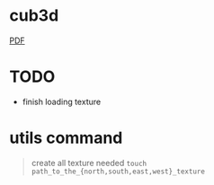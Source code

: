 # cub3d

[PDF](https://cdn.intra.42.fr/pdf/pdf/68043/en.subject.pdf)

# TODO

- finish loading texture

# utils command

> create all texture needed
`touch path_to_the_{north,south,east,west}_texture`
